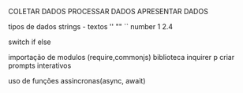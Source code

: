 COLETAR DADOS
PROCESSAR DADOS
APRESENTAR DADOS

tipos de dados
strings - textos ''   ""   ``
number 1   2.4

switch
if else

importação de modulos (require,commonjs) 
biblioteca inquirer p criar prompts interativos 

uso de funções assincronas(async, await)

